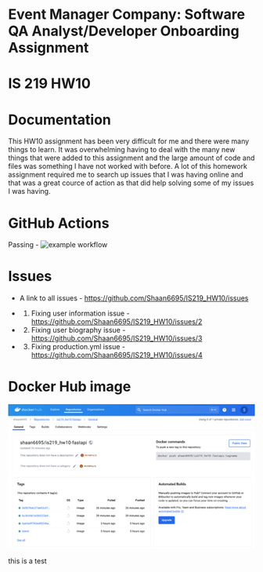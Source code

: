 # Event Manager Company: Software QA Analyst/Developer Onboarding Assignment

# IS 219 HW10

# Documentation
This HW10 assignment has been very difficult for me and there were many things to learn. It was overwhelming having to deal with the many new things that were added to this assignment and the large amount of code and files was something I have not worked with before. A lot of this homework assignment required me to search up issues that I was having online and that was a great cource of action as that did help solving some of my issues I was having. 

# GitHub Actions
Passing -
![example workflow](https://github.com/Shaan6695/IS219_HW10/actions/workflows/production.yml/badge.svg) 

# Issues 
- A link to all issues - https://github.com/Shaan6695/IS219_HW10/issues 

* 1. Fixing user information issue - https://github.com/Shaan6695/IS219_HW10/issues/2 

* 2. Fixing user biography issue - https://github.com/Shaan6695/IS219_HW10/issues/3 

* 3. Fixing production.yml issue - https://github.com/Shaan6695/IS219_HW10/issues/4 

# Docker Hub image 
![alt text](<Screen Shot 2024-04-22 at 11.06.58 AM.png>)

this is a test

